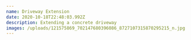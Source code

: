 ```yaml
---
name: Driveway Extension
date: 2020-10-18T22:48:03.992Z
description: Extending a concrete driveway
images: /uploads/121575869_702147680396086_8727107315870295215_n.jpg
---
```

